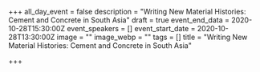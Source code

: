 +++
all_day_event = false
description = "Writing New Material Histories: Cement and Concrete in South Asia"
draft = true
event_end_data = 2020-10-28T15:30:00Z
event_speakers = []
event_start_date = 2020-10-28T13:30:00Z
image = ""
image_webp = ""
tags = []
title = "Writing New Material Histories: Cement and Concrete in South Asia"

+++
